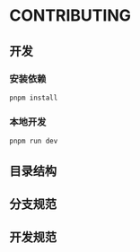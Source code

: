 # CONTRIBUTING

## 开发

### 安装依赖

```shell
pnpm install
```

### 本地开发

```shell
pnpm run dev
```

## 目录结构

## 分支规范

## 开发规范
